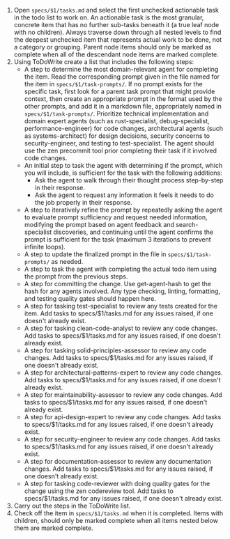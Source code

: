 1. Open `specs/$1/tasks.md` and select the first unchecked actionable task in the todo list to work on. An actionable task is the most granular, concrete item that has no further sub-tasks beneath it (a true leaf node with no children). Always traverse down through all nested levels to find the deepest unchecked item that represents actual work to be done, not a category or grouping. Parent node items should only be marked as complete when all of the descendant node items are marked complete.
2. Using ToDoWrite create a list that includes the following steps:
    - A step to determine the most domain-relevant agent for completing the item. Read the corresponding prompt given in the file named for the item in `specs/$1/task-prompts/`. If no prompt exists for the specific task, first look for a parent task prompt that might provide context, then create an appropriate prompt in the format used by the other prompts, and add it in a markdown file, appropriately named in `specs/$1/task-prompts/`. Prioritize technical implementation and domain expert agents (such as rust-specialist, debug-specialist, performance-engineer) for code changes, architectural agents (such as systems-architect) for design decisions, security concerns to security-engineer, and testing to test-specialist. The agent should use the zen precommit tool prior completing their task if it involved code changes.
    - An initial step to task the agent with determining if the prompt, which you will include, is sufficient for the task with the following additions:
      - Ask the agent to walk through their thought process step-by-step in their response.
      - Ask the agent to request any information it feels it needs to do the job properly in their response.
    - A step to iteratively refine the prompt by repeatedly asking the agent to evaluate prompt sufficiency and request needed information, modifying the prompt based on agent feedback and search-specialist discoveries, and continuing until the agent confirms the prompt is sufficient for the task (maximum 3 iterations to prevent infinite loops).
    - A step to update the finalized prompt in the file in `specs/$1/task-prompts/` as needed.
    - A step to task the agent with completing the actual todo item using the prompt from the previous steps.
    - A step for committing the change. Use get-agent-hash to get the hash for any agents involved. Any type checking, linting, formatting, and testing quality gates should happen here.
    - A step for tasking test-specialist to review any tests created for the item. Add tasks to specs/$1/tasks.md for any issues raised, if one doesn't already exist.
    - A step for tasking clean-code-analyst to review any code changes. Add tasks to specs/$1/tasks.md for any issues raised, if one doesn't already exist.
    - A step for tasking solid-principles-assessor to review any code changes. Add tasks to specs/$1/tasks.md for any issues raised, if one doesn't already exist.
    - A step for architectural-patterns-expert to review any code changes. Add tasks to specs/$1/tasks.md for any issues raised, if one doesn't already exist.
    - A step for maintainability-assessor to review any code changes. Add tasks to specs/$1/tasks.md for any issues raised, if one doesn't already exist.
    - A step for api-design-expert to review any code changes. Add tasks to specs/$1/tasks.md for any issues raised, if one doesn't already exist.
    - A step for security-engineer to review any code changes. Add tasks to specs/$1/tasks.md for any issues raised, if one doesn't already exist.
    - A step for documentation-assessor to review any documentation changes. Add tasks to specs/$1/tasks.md for any issues raised, if one doesn't already exist.
    - A step for tasking code-reviewer with doing quality gates for the change using the zen codereview tool. Add tasks to specs/$1/tasks.md for any issues raised, if one doesn't already exist.
3. Carry out the steps in the ToDoWrite list.
4. Check off the item in `specs/$1/tasks.md` when it is completed. Items with children, should only be marked complete when all items nested below them are marked complete.
